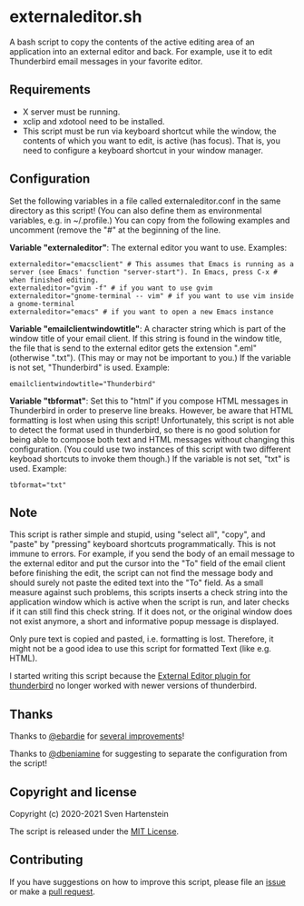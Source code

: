 # externaleditor.sh

A bash script to copy the contents of the active editing area of an
application into an external editor and back. For example, use it to
edit Thunderbird email messages in your favorite editor.

## Requirements

- X server must be running.
- xclip and xdotool need to be installed.
- This script must be run via keyboard shortcut while the window, the
  contents of which you want to edit, is active (has focus). That is,
  you need to configure a keyboard shortcut in your window manager.

## Configuration

Set the following variables in a file called externaleditor.conf in
the same directory as this script! (You can also define them as
environmental variables, e.g. in ~/.profile.) You can copy from the
following examples and uncomment (remove the "#" at the beginning of
the line.

**Variable "externaleditor"**: The external editor you want to
use. Examples:

```
externaleditor="emacsclient" # This assumes that Emacs is running as a server (see Emacs' function "server-start"). In Emacs, press C-x # when finished editing.
externaleditor="gvim -f" # if you want to use gvim
externaleditor="gnome-terminal -- vim" # if you want to use vim inside a gnome-terminal
externaleditor="emacs" # if you want to open a new Emacs instance
```

**Variable "emailclientwindowtitle"**: A character string which is part of
the window title of your email client. If this string is found in the
window title, the file that is send to the external editor gets the
extension ".eml" (otherwise ".txt"). (This may or may not be important
to you.) If the variable is not set, "Thunderbird" is used. Example:

```
emailclientwindowtitle="Thunderbird"
```

**Variable "tbformat"**: Set this to "html" if you compose HTML messages
in Thunderbird in order to preserve line breaks. However, be aware
that HTML formatting is lost when using this script! Unfortunately,
this script is not able to detect the format used in thunderbird, so
there is no good solution for being able to compose both text and HTML
messages without changing this configuration. (You could use two
instances of this script with two different keyboad shortcuts to
invoke them though.) If the variable is not set, "txt" is
used. Example:

```
tbformat="txt"
```

## Note

This script is rather simple and stupid, using "select all", "copy",
and "paste" by "pressing" keyboard shortcuts programmatically. This is
not immune to errors. For example, if you send the body of an email
message to the external editor and put the cursor into the "To" field
of the email client before finishing the edit, the script can not find
the message body and should surely not paste the edited text into the
"To" field. As a small measure against such problems, this scripts
inserts a check string into the application window which is active
when the script is run, and later checks if it can still find this
check string. If it does not, or the original window does not exist
anymore, a short and informative popup message is displayed.

Only pure text is copied and pasted, i.e. formatting is
lost. Therefore, it might not be a good idea to use this script for
formatted Text (like e.g. HTML).

I started writing this script because the [External Editor plugin for
thunderbird](https://github.com/exteditor/exteditor/) no longer worked
with newer versions of thunderbird.

## Thanks

Thanks to [@ebardie](https://github.com/ebardie) for [several
improvements](https://github.com/exteditor/exteditor/issues/74#issuecomment-765333628)!

Thanks to [@dbeniamine](https://github.com/dbeniamine) for suggesting
to separate the configuration from the script!

## Copyright and license

Copyright (c) 2020-2021 Sven Hartenstein

The script is released under the [MIT
License](https://github.com/sven765/externaleditor.sh/blob/main/LICENSE).

## Contributing

If you have suggestions on how to improve this script, please file an
[issue](https://github.com/sven765/externaleditor.sh/issues) or make a
[pull request](https://github.com/sven765/externaleditor.sh/pulls).

